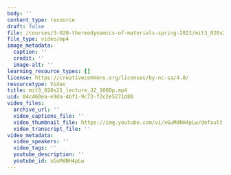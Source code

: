 ```yaml
---
body: ''
content_type: resource
draft: false
file: /courses/3-020-thermodynamics-of-materials-spring-2021/mit3_020s21_lecture_32_1080p_360p_16_9.mp4
file_type: video/mp4
image_metadata:
  caption: ''
  credit: ''
  image-alt: ''
learning_resource_types: []
license: https://creativecommons.org/licenses/by-nc-sa/4.0/
resourcetype: Video
title: mit3_020s21_lecture_32_1080p.mp4
uid: 84c460ea-e9da-4bf1-9c73-f2c2e5271d88
video_files:
  archive_url: ''
  video_captions_file: ''
  video_thumbnail_file: https://img.youtube.com/vi/xGuMdNH4pLw/default.jpg
  video_transcript_file: ''
video_metadata:
  video_speakers: ''
  video_tags: ''
  youtube_description: ''
  youtube_id: xGuMdNH4pLw
---
```

